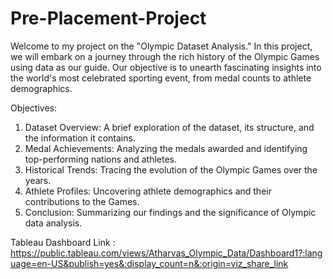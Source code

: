 # Pre-Placement-Project
Welcome to my project on the "Olympic Dataset Analysis."
In this project, we will embark on a journey through the rich history of the Olympic Games using data as our guide.
Our objective is to unearth fascinating insights into the world's most celebrated sporting event, from medal counts to athlete demographics.

Objectives:
1. Dataset Overview: A brief exploration of the dataset, its structure, and the information it contains.
2. Medal Achievements: Analyzing the medals awarded and identifying top-performing nations and athletes.
3. Historical Trends: Tracing the evolution of the Olympic Games over the years.
4. Athlete Profiles: Uncovering athlete demographics and their contributions to the Games.
5. Conclusion: Summarizing our findings and the significance of Olympic data analysis.

Tableau Dashboard Link : https://public.tableau.com/views/Atharvas_Olympic_Data/Dashboard1?:language=en-US&publish=yes&:display_count=n&:origin=viz_share_link
